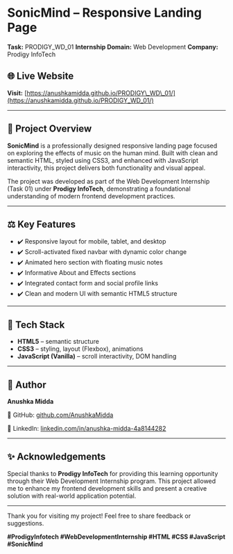 # SonicMind – Responsive Landing Page

**Task:** PRODIGY\_WD\_01
**Internship Domain:** Web Development
**Company:** Prodigy InfoTech

## 🌐 Live Website

**Visit:** [https://anushkamidda.github.io/PRODIGY\_WD\_01/](https://anushkamidda.github.io/PRODIGY_WD_01/)

---

## 📄 Project Overview

**SonicMind** is a professionally designed responsive landing page focused on exploring the effects of music on the human mind. Built with clean and semantic HTML, styled using CSS3, and enhanced with JavaScript interactivity, this project delivers both functionality and visual appeal.

The project was developed as part of the Web Development Internship (Task 01) under **Prodigy InfoTech**, demonstrating a foundational understanding of modern frontend development practices.

---

## ⚖️ Key Features

* ✔️ Responsive layout for mobile, tablet, and desktop
* ✔️ Scroll-activated fixed navbar with dynamic color change
* ✔️ Animated hero section with floating music notes
* ✔️ Informative About and Effects sections
* ✔️ Integrated contact form and social profile links
* ✔️ Clean and modern UI with semantic HTML5 structure

---

## 🎨 Tech Stack

* **HTML5** – semantic structure
* **CSS3** – styling, layout (Flexbox), animations
* **JavaScript (Vanilla)** – scroll interactivity, DOM handling

---

## 👤 Author

**Anushka Midda**

🔗 GitHub: [github.com/AnushkaMidda](https://github.com/AnushkaMidda)

🔗 LinkedIn: [linkedin.com/in/anushka-midda-4a8144282](https://www.linkedin.com/in/anushka-midda-4a8144282)

---

## ✨ Acknowledgements

Special thanks to **Prodigy InfoTech** for providing this learning opportunity through their Web Development Internship program. This project allowed me to enhance my frontend development skills and present a creative solution with real-world application potential.

---

Thank you for visiting my project! Feel free to share feedback or suggestions.

**#ProdigyInfotech #WebDevelopmentInternship #HTML #CSS #JavaScript #SonicMind**
